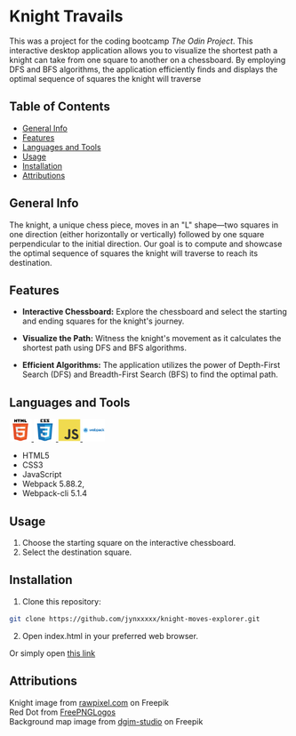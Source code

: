 # Knight Travails
This was a project for the coding bootcamp <i>The Odin Project</i>. This interactive desktop application allows you to visualize the shortest path a knight can take from one square to another on a chessboard. By employing DFS and BFS algorithms, the application efficiently finds and displays the optimal sequence of squares the knight will traverse

## Table of Contents 
- [General Info](#general-info)
- [Features](#features)
- [Languages and Tools](#languages-and-tools)
- [Usage](#usage)
- [Installation](#installation)
- [Attributions](#attributions)

## General Info
The knight, a unique chess piece, moves in an "L" shape—two squares in one direction (either horizontally or vertically) followed by one square perpendicular to the initial direction. Our goal is to compute and showcase the optimal sequence of squares the knight will traverse to reach its destination.

## Features
- **Interactive Chessboard:** Explore the chessboard and select the starting and ending squares for the knight's journey.
  
- **Visualize the Path:** Witness the knight's movement as it calculates the shortest path using DFS and BFS algorithms.

- **Efficient Algorithms:** The application utilizes the power of Depth-First Search (DFS) and Breadth-First Search (BFS) to find the optimal path.

## Languages and Tools
<a href="https://www.w3.org/html/" target="_blank" rel="noreferrer"> <img src="https://raw.githubusercontent.com/devicons/devicon/master/icons/html5/html5-original-wordmark.svg" alt="html5" width="40" height="40"/> </a><a href="https://www.w3schools.com/css/" target="_blank" rel="noreferrer"> <img src="https://raw.githubusercontent.com/devicons/devicon/master/icons/css3/css3-original-wordmark.svg" alt="css3" width="40" height="40"/> </a> <a href="https://developer.mozilla.org/en-US/docs/Web/JavaScript" target="_blank" rel="noreferrer"> <img src="https://raw.githubusercontent.com/devicons/devicon/master/icons/javascript/javascript-original.svg" alt="javascript" width="40" height="40"/> </a><a href="https://webpack.js.org" target="_blank" rel="noreferrer"> <img src="https://raw.githubusercontent.com/devicons/devicon/d00d0969292a6569d45b06d3f350f463a0107b0d/icons/webpack/webpack-original-wordmark.svg" alt="webpack" width="40" height="40"/></a>
- HTML5
- CSS3
- JavaScript 
- Webpack 5.88.2,
- Webpack-cli 5.1.4


## Usage
1. Choose the starting square on the interactive chessboard.
2. Select the destination square.

## Installation
1. Clone this repository:

```bash
git clone https://github.com/jynxxxxx/knight-moves-explorer.git
```

2. Open index.html in your preferred web browser.

Or simply open <a href="https://jynxxxxx.github.io/knight_travails/" target="_blank" rel="noreferrer">this link </a>

## Attributions
<div>Knight image from <a href="https://www.freepik.com/free-vector/chess_2900822.htm#query=chess%20knight&position=2&from_view=keyword&track=ais">rawpixel.com</a> on Freepik</div>

<div>Red Dot from <a href="https://www.freepnglogos.com/images/dot-23818.html">FreePNGLogos</a></div>

<div>Background map image from <a href="https://www.freepik.com/free-vector/vintage-monochrome-treasure-map_7998461.htm?epik=dj0yJnU9UGJoOS1tMTU5QmpieEY2aUJrUVJrUlExWUl4akJiT3QmcD0wJm49OG1kNUZhNmdPUS1XU091U1FVb1hxZyZ0PUFBQUFBR1dOTjMw">dgim-studio</a> on Freepik</div>